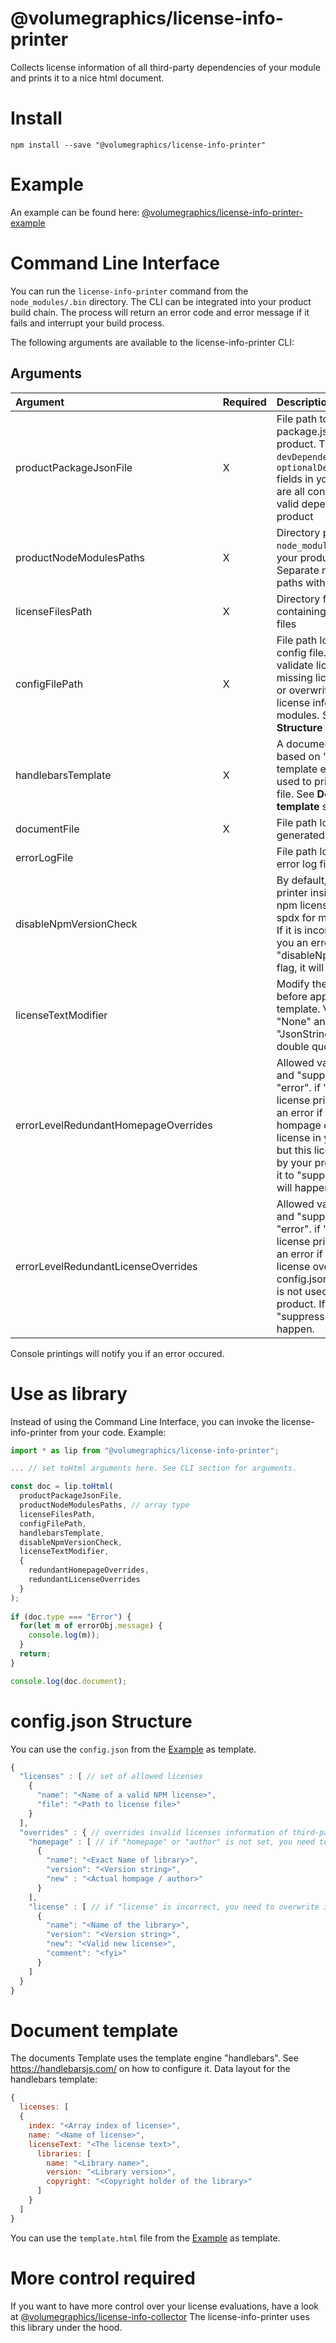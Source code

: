 

# @volumegraphics/license-info-printer
Collects license information of all third-party dependencies of your module and prints it to a nice html document.
# Install
`npm install --save "@volumegraphics/license-info-printer"`
# Example
An example can be found here: [@volumegraphics/license-info-printer-example](https://www.npmjs.com/package/@volumegraphics/license-info-printer-example)
# Command Line Interface
You can run the `license-info-printer` command from the `node_modules/.bin` directory.
The CLI can be integrated into your product build chain. The process will return an error code and error message if it fails and interrupt your build process.

The following arguments are available to the license-info-printer CLI:

## Arguments ##

|Argument|Required|Description|
|:-------|:-------|:----------|
|productPackageJsonFile | X | File path to your package.json file of your product. The `dependencies`, `devDependencies` and `optionalDependencies` fields in your `package.json` are all considered to be valid dependencies of your product |
|productNodeModulesPaths | X | Directory paths to all `node_modules` folder that your product depends on. Separate multiple folder paths with `;` |
|licenseFilesPath | X | Directory folder path containing all your license files |
|configFilePath | X | File path location of the config file. It is used to validate licenses, complete missing license information or overwrite incorrect license information of some modules. See **config.json Structure** section. |
|handlebarsTemplate | X | A document template file based on "handlebars" template engine that is used to print your license file. See **Document template** section. |
|documentFile | X | File path location to the generated html document. |
|errorLogFile |   | File path location to the error log file. |
|disableNpmVersionCheck |    | By default, the license printer insits on a correct npm license string (see spdx for more information). If it is incorrect, it will give you an error. If you set the "disableNpmVersionCheck" flag, it will not do this. |
|licenseTextModifier|| Modify the license content before applying it to the template. Valid options are "None" and "JsonString". "JsonString" will encode double quotes.
|errorLevelRedundantHomepageOverrides |   | Allowed values are "error" and "suppress". Default is "error". if "error" is set, the license printer will give you an error if you have put a hompage override for a license in your config.json but this license is not used by your product. If you set it to "suppress", nothing will happen. |
|errorLevelRedundantLicenseOverrides |   | Allowed values are "error" and "suppress". Default is "error". if "error" is set, the license printer will give you an error if you have put a license override in your config.json but this license is not used by your product. If you set it to "suppress", nothing will happen. |

Console printings will notify you if an error occured.
# Use as library
Instead of using the Command Line Interface, you can invoke the license-info-printer from your code.
Example:
```jsx
import * as lip from "@volumegraphics/license-info-printer";

... // set toHtml arguments here. See CLI section for arguments.

const doc = lip.toHtml(
  productPackageJsonFile,
  productNodeModulesPaths, // array type
  licenseFilesPath,
  configFilePath,
  handlebarsTemplate,
  disableNpmVersionCheck,
  licenseTextModifier,
  {
    redundantHomepageOverrides,
    redundantLicenseOverrides
  }
);
	
if (doc.type === "Error") {
  for(let m of errorObj.message) {
    console.log(m));
  }
  return;
}

console.log(doc.document);

```
# config.json Structure
You can use the `config.json` from the [Example](https://www.npmjs.com/package/@volumegraphics/license-info-printer-example) as template.
```js
{
  "licenses" : [ // set of allowed licenses
    {
      "name": "<Name of a valid NPM license>",
      "file": "<Path to license file>"
    }
  ],
  "overrides" : { // overrides invalid licenses information of third-party modules
    "homepage" : [ // if "homepage" or "author" is not set, you need to overwrite it here.
      {
        "name": "<Exact Name of library>",
        "version": "<Version string>",
        "new" : "<Actual hompage / author>"
      }
    ],
    "license" : [ // if "license" is incorrect, you need to overwrite it here
      {
        "name": "<Name of the library>",
        "version": "<Version string>",
        "new": "<Valid new license>",
        "comment": "<fyi>"
      }
    ]
  }
}
```
# Document template
The documents Template uses the template engine "handlebars". See https://handlebarsjs.com/ on how to configure it.
Data layout for the handlebars template:
```js
{
  licenses: [
  {
    index: "<Array index of license>",
    name: "<Name of license>",
    licenseText: "<The license text>",
      libraries: [
        name: "<Library name>",
        version: "<Library version>",
        copyright: "<Copyright holder of the library>"
      ]
    }
  ]
}
```
You can use the `template.html` file from the [Example](https://www.npmjs.com/package/@volumegraphics/license-info-printer-example) as template.
# More control required
If you want to have more control over your license evaluations, have a look at
[@volumegraphics/license-info-collector](https://www.npmjs.com/package/@volumegraphics/license-info-collector)
The license-info-printer uses this library under the hood.